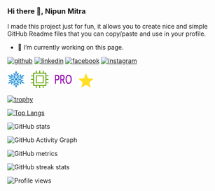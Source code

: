 ### Hi there 👋, Nipun Mitra
I made this project just for fun, it allows you to create nice and simple GitHub Readme files that you can copy/paste and use in your profile.

- 🔭 I’m currently working on this page. 


[<img src='https://cdn.jsdelivr.net/npm/simple-icons@3.0.1/icons/github.svg' alt='github' height='40'>](https://github.com/nipunmitra36)  [<img src='https://cdn.jsdelivr.net/npm/simple-icons@3.0.1/icons/linkedin.svg' alt='linkedin' height='40'>](https://www.linkedin.com/in/nipun-mitra-598650227/)  [<img src='https://cdn.jsdelivr.net/npm/simple-icons@3.0.1/icons/facebook.svg' alt='facebook' height='40'>](https://www.facebook.com/nipunmitra.36)  [<img src='https://cdn.jsdelivr.net/npm/simple-icons@3.0.1/icons/instagram.svg' alt='instagram' height='40'>](https://www.instagram.com/nipun_mitra/)  

<a href='https://archiveprogram.github.com/'><img src='https://raw.githubusercontent.com/acervenky/animated-github-badges/master/assets/acbadge.gif' width='40' height='40'></a> <a href='https://docs.github.com/en/developers'><img src='https://raw.githubusercontent.com/acervenky/animated-github-badges/master/assets/devbadge.gif' width='40' height='40'></a> <a href='https://github.com/pricing'><img src='https://raw.githubusercontent.com/acervenky/animated-github-badges/master/assets/pro.gif' width='40' height='40'></a> <a href='https://stars.github.com/'><img src='https://raw.githubusercontent.com/acervenky/animated-github-badges/master/assets/starbadge.gif' width='35' height='35'></a> 

[![trophy](https://github-profile-trophy.vercel.app/?username=nipunmitra36)](https://github.com/ryo-ma/github-profile-trophy)

[![Top Langs](https://github-readme-stats.vercel.app/api/top-langs/?username=nipunmitra36)](https://github.com/anuraghazra/github-readme-stats)

![GitHub stats](https://github-readme-stats.vercel.app/api?username=nipunmitra36&show_icons=true)  

![GitHub Activity Graph](https://activity-graph.herokuapp.com/graph?username=nipunmitra36)  

![GitHub metrics](https://metrics.lecoq.io/nipunmitra36)  

![GitHub streak stats](https://github-readme-streak-stats.herokuapp.com/?user=nipunmitra36)  

![Profile views](https://gpvc.arturio.dev/nipunmitra36)  
